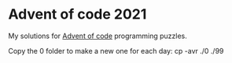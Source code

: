 # Advent of code 2021

My solutions for [Advent of code](https://adventofcode.com/2021) programming puzzles.

Copy the 0 folder to make a new one for each day:
cp -avr ./0 ./99

